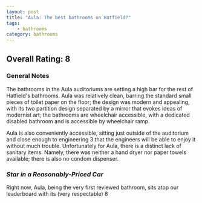 ```yaml
---
layout: post
title: "Aula: The best bathrooms on Hatfield?"
tags:
    - bathrooms
category: bathrooms
---
```


## Overall Rating: 8

### General Notes
The bathrooms in the Aula auditoriums are setting a high bar for the rest of Hatfield's bathrooms. Aula was relatively clean, barring the standard small pieces of toilet paper on the floor; the design was modern and appealing, with its two partition design separated by a mirror that evokes ideas of modernist art; the bathrooms are wheelchair accessible, with a dedicated disabled bathroom and is accessible by wheelchair ramp.

Aula is also conveniently accessible, sitting just outside of the auditorium and close enough to engineering 3 that the engineers will be able to enjoy it without much trouble. Unfortunately for Aula, there is a distinct lack of sanitary items. Namely, there was neither a hand dryer nor paper towels available; there is also no condom dispenser. 

### _Star in a Reasonably-Priced Car_
Right now, Aula, being the very first reviewed bathroom, sits atop our leaderboard with its (very respectable) 8
